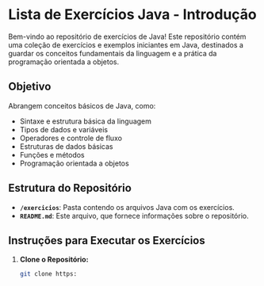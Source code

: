 # Lista de Exercícios Java - Introdução

Bem-vindo ao repositório de exercícios de Java! Este repositório contém uma coleção de exercícios e exemplos iniciantes em Java, destinados a guardar os conceitos fundamentais da linguagem e a prática da programação orientada a objetos.

## Objetivo

 Abrangem conceitos básicos de Java, como:

- Sintaxe e estrutura básica da linguagem
- Tipos de dados e variáveis
- Operadores e controle de fluxo
- Estruturas de dados básicas
- Funções e métodos
- Programação orientada a objetos

## Estrutura do Repositório

- **`/exercicios`**: Pasta contendo os arquivos Java com os exercícios.
- **`README.md`**: Este arquivo, que fornece informações sobre o repositório.

## Instruções para Executar os Exercícios

1. **Clone o Repositório:**

   ```bash
   git clone https:
